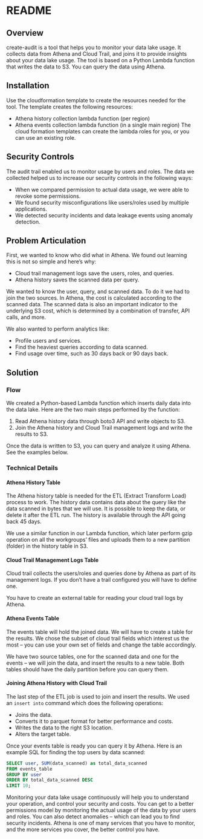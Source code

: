 # README

## Overview

create-audit is a tool that helps you to monitor your data lake usage. It collects data from Athena and Cloud Trail, and joins it to provide insights about your data lake usage. The tool is based on a Python Lambda function that writes the data to S3. You can query the data using Athena.

## Installation

Use the cloudformation template to create the resources needed for the tool. The template creates the following resources:
- Athena history collection lambda function (per region)
- Athena events collection lambda function (in a single main region)
The cloud formation templates can create the lambda roles for you, or you can use an existing role.

## Security Controls

The audit trail enabled us to monitor usage by users and roles. The data we collected helped us to increase our security controls in the following ways:

- When we compared permission to actual data usage, we were able to revoke some permissions.
- We found security misconfigurations like users/roles used by multiple applications.
- We detected security incidents and data leakage events using anomaly detection.

## Problem Articulation

First, we wanted to know who did what in Athena. We found out learning this is not so simple and here’s why:

- Cloud trail management logs save the users, roles, and queries.
- Athena history saves the scanned data per query.

We wanted to know the user, query, and scanned data. To do it we had to join the two sources. In Athena, the cost is calculated according to the scanned data. The scanned data is also an important indicator to the underlying S3 cost, which is determined by a combination of transfer, API calls, and more.

We also wanted to perform analytics like:

- Profile users and services.
- Find the heaviest queries according to data scanned.
- Find usage over time, such as 30 days back or 90 days back.

## Solution

### Flow

We created a Python-based Lambda function which inserts daily data into the data lake. Here are the two main steps performed by the function:

1. Read Athena history data through boto3 API and write objects to S3.
2. Join the Athena history and Cloud Trail management logs and write the results to S3.

Once the data is written to S3, you can query and analyze it using Athena. See the examples below.

### Technical Details

#### Athena History Table

The Athena history table is needed for the ETL (Extract Transform Load) process to work. The history data contains data about the query like the data scanned in bytes that we will use. It is possible to keep the data, or delete it after the ETL run. The history is available through the API going back 45 days.

We use a similar function in our Lambda function, which later perform gzip operation on all the workgroups’ files and uploads them to a new partition (folder) in the history table in S3.

#### Cloud Trail Management Logs Table

Cloud trail collects the users/roles and queries done by Athena as part of its management logs. If you don’t have a trail configured you will have to define one.

You have to create an external table for reading your cloud trail logs by Athena.

#### Athena Events Table

The events table will hold the joined data. We will have to create a table for the results. We chose the subset of cloud trail fields which interest us the most – you can use your own set of fields and change the table accordingly.

We have two source tables, one for the scanned data and one for the events – we will join the data, and insert the results to a new table. Both tables should have the daily partition before you can query them.

#### Joining Athena History with Cloud Trail

The last step of the ETL job is used to join and insert the results. We used an `insert into` command which does the following operations:

- Joins the data.
- Converts it to parquet format for better performance and costs.
- Writes the data to the right S3 location.
- Alters the target table.

Once your events table is ready you can query it by Athena. Here is an example SQL for finding the top users by data scanned:

```sql
SELECT user, SUM(data_scanned) as total_data_scanned
FROM events_table
GROUP BY user
ORDER BY total_data_scanned DESC
LIMIT 10;
```
Monitoring your data lake usage continuously will help you to understand your operation, and control your security and costs.  You can get to a better permissions model by monitoring the actual usage of the data by your users and roles. You can also detect anomalies – which can lead you to find security incidents. Athena is one of many services that you have to monitor, and the more services you cover, the better control you have.
